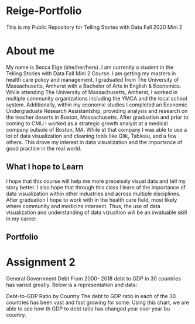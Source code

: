 # Reige-Portfolio
This is my Public Repository for Telling Stories with Data Fall 2020 Mini 2


# About me 
My name is Becca Eige (she/her/hers). I am currently a student in the Telling Stories with Data Fall Mini 2 Course. I am getting my masters in health care policy and management. I graduated from The University of Massachusetts, Amherst with a Bachelor of Arts in English & Economics. While attending The University of Massachusetts, Amherst, I worked in multiple community organizations including the YMCA and the local school system. Additionally, within my economic studies I completed an Economic Undergraduate Research Assistantship, providing analysis and research on the teacher deserts in Boston, Massachusetts. After graduation and prior to coming to CMU I worked as a strategic growth analyst at a medical company outside of Boston, MA. While at that company I was able to use a lot of data visualization and cleaning tools like Qlik, Tableau, and a few others. This drove my interest in data visualization and the importance of good practice in the real world. 

## What I hope to Learn
I hope that this course will help me more preceisely visual data and tell my story better. I also hope that through this class I learn of the importance of data visualization within other industries and across multiple disciplines. After graduation I hope to work with in the health care field, most likely where community and medicine intersect. Thus, the use of data visualization and understanding of data vizualtion will be an invaluable skill in my career. 

## Portfolio


# Assignment 2
General Government Debt 
From 2000- 2018 debt to GDP in 30 countries has varied greatly. Below is a representation and data:
<div class="flourish-embed flourish-chart" data-src="visualisation/4282710"><script src="https://public.flourish.studio/resources/embed.js"></script></div>

Debt-to-GDP Ratio by Country 
The debt to GDP ratio in each of the 30 countries has been vast and fast growing for some. Using this chart, we are able to see how th GDP to debt ratio has changed year over year bu country. 
<div class="flourish-embed flourish-chart" data-src="visualisation/4283098"><script src="https://public.flourish.studio/resources/embed.js"></script></div>

